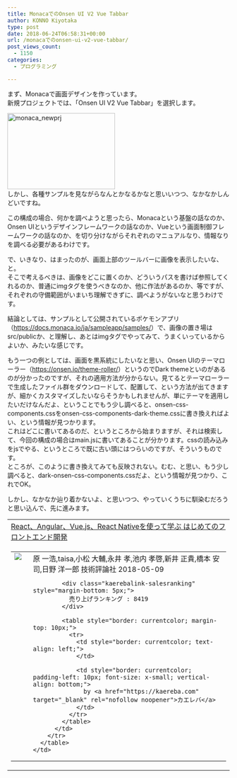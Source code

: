 ```yaml
---
title: MonacaでのOnsen UI V2 Vue Tabbar
author: KONNO Kiyotaka
type: post
date: 2018-06-24T06:58:31+00:00
url: /monacaでのonsen-ui-v2-vue-tabbar/
post_views_count:
  - 1150
categories:
  - プログラミング

---
```

まず、Monacaで画面デザインを作っています。  
新規プロジェクトでは、「Onsen UI V2 Vue Tabbar」を選択します。

[<img style="display: inline; background-image: none;" title="monaca_newprj" src="https://i2.wp.com/www.programmers-office.ml/wp-content/uploads/2018/06/monaca_newprj_thumb.png?resize=244%2C172&#038;ssl=1" alt="monaca_newprj" width="244" height="172" border="0" data-recalc-dims="1" />][1]  
しかし、各種サンプルを見ながらなんとかなるかなと思いいつつ、なかなかしんどいですね。

この構成の場合、何かを調べようと思ったら、Monacaという基盤の話なのか、Onsen UIというデザインフレームワークの話なのか、Vueという画面制御フレームワークの話なのか、を切り分けながらそれぞれのマニュアルなり、情報なりを調べる必要があるわけです。

で、いきなり、はまったのが、画面上部のツールバーに画像を表示したいな、と。  
そこで考えるべきは、画像をどこに置くのか、どういうパスを書けば参照してくれるのか、普通にimgタグを使うべきなのか、他に作法があるのか、等ですが、それぞれの守備範囲がいまいち理解できずに、調べようがないなと思うわけです。

結論としては、サンプルとして公開されているポケモンアプリ（<a href="https://docs.monaca.io/ja/sampleapp/samples/" target="_blank" rel="noopener">https://docs.monaca.io/ja/sampleapp/samples/</a>）で、画像の置き場はsrc/publicか、と理解し、あとはimgタグでやってみて、うまくいっているからよいか、みたいな感じです。

もう一つの例としては、画面を黒系統にしたいなと思い、Onsen UIのテーマローラー（<a href="https://onsen.io/theme-roller/" target="_blank" rel="noopener">https://onsen.io/theme-roller/</a>）というのでDark themeといのがあるのが分かったのですが、それの適用方法が分からない。見てるとテーマローラーで生成したファイル群をダウンロードして、配置して、という方法が出てきますが、細かくカスタマイズしたいならそうかもしれませんが、単にテーマを適用したいだけなんだよ、ということでもう少し調べると、onsen-css-components.cssをonsen-css-components-dark-theme.cssに書き換えればよい、という情報が見つかります。  
これはどこに書いてあるのだ、というところから始まりますが、それは検索して、今回の構成の場合はmain.jsに書いてあることが分かります。cssの読み込みをjsでやる、というところで既に古い頭にはつらいのですが、そういうものです。  
ところが、このように書き換えてみても反映されない。むむ、と思い、もう少し調べると、dark-onsen-css-components.cssだよ、という情報が見つかり、これでOK。

しかし、なかなか辿り着かないよ、と思いつつ、やっていくうちに馴染むだろうと思い込んで、先に進みます。

<table style="border: currentcolor;" border="0" cellpadding="5">
  <tr>
    <td style="border: currentcolor; text-align: left;">
      <a href="https://www.amazon.co.jp/exec/obidos/ASIN/4774197068/jqinglong-22/" target="_blank" rel="noopener">React、Angular、Vue.js、React Nativeを使って学ぶ はじめてのフロントエンド開発</a>
    </td>
  </tr>
  
  <tr>
    <td style="border: currentcolor;">
      <table style="border: currentcolor;" border="0" cellpadding="0">
        <tr>
          <td style="border: currentcolor;" valign="top">
            <a href="https://www.amazon.co.jp/exec/obidos/ASIN/4774197068/jqinglong-22/" target="_blank" rel="noopener"><img style="margin-right: 10px;" src="https://i2.wp.com/images-fe.ssl-images-amazon.com/images/I/51UKPfcT0yL._SL160_.jpg?ssl=1" border="0" data-recalc-dims="1" /></a>
          </td>
          <td style="border: currentcolor; text-align: left;" valign="top">
            <div class="kaerebalink-detail" style="margin-bottom: 5px;">
              原 一浩,taisa,小松 大輔,永井 孝,池内 孝啓,新井 正貴,橋本 安司,日野 洋一郎 技術評論社 2018-05-09
            </div>
            
            <div class="kaerebalink-salesranking" style="margin-bottom: 5px;">
              売り上げランキング : 8419
            </div>
            
            <table style="border: currentcolor; margin-top: 10px;">
              <tr>
                <td style="border: currentcolor; text-align: left;">
                </td>
                
                <td style="border: currentcolor; padding-left: 10px; font-size: x-small; vertical-align: bottom;">
                  by <a href="https://kaereba.com" target="_blank" rel="nofollow noopener">カエレバ</a>
                </td>
              </tr>
            </table>
          </td>
        </tr>
      </table>
    </td>
  </tr>
</table>

 [1]: https://i2.wp.com/www.programmers-office.ml/wp-content/uploads/2018/06/monaca_newprj.png?ssl=1